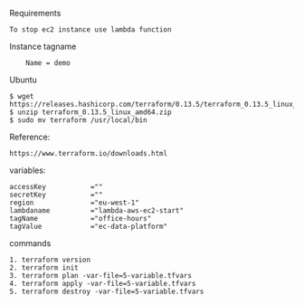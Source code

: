 Requirements

    To stop ec2 instance use lambda function

Instance tagname

        Name = demo

Ubuntu

    $ wget https://releases.hashicorp.com/terraform/0.13.5/terraform_0.13.5_linux_amd64.zip
    $ unzip terraform_0.13.5_linux_amd64.zip
    $ sudo mv terraform /usr/local/bin

Reference:

    https://www.terraform.io/downloads.html

variables:

    accessKey           =""
    secretKey           =""
    region              ="eu-west-1"
    lambdaname          ="lambda-aws-ec2-start"
    tagName             ="office-hours"
    tagValue            ="ec-data-platform"

commands

    1. terraform version
    2. terraform init
    3. terraform plan -var-file=5-variable.tfvars
    4. terraform apply -var-file=5-variable.tfvars
    5. terraform destroy -var-file=5-variable.tfvars


